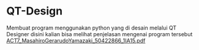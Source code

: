 # QT-Design
Membuat program menggunakan python yang di desain melalui QT Designer
disini kalian bisa melihat penjelasan mengenai program tersebut
[ACT7_MasahiroGerarudoYamazaki_50422866_1IA15.pdf](https://github.com/MasaYama03/QT-Design/files/13326244/ACT7_MasahiroGerarudoYamazaki_50422866_1IA15.pdf)
